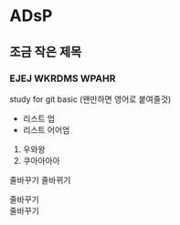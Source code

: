 # ADsP
## 조금 작은 제목
### EJEJ WKRDMS WPAHR
study for git basic (왠만하면 영어로 붙여줄것)

* 리스트 업
* 리스트 어어엄

1. 우와왕
2.  쿠아아아아


줄바꾸기
줄바뀌기

줄바꾸기<br>
줄바꾸기
